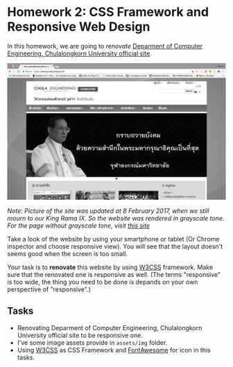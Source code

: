 # Homework 2: CSS Framework and Responsive Web Design

In this homework, we are going to *renovate* [Deparment of Computer Engineering, Chulalongkorn University official site](https://www.cp.eng.chula.ac.th/).

![](./ss.png)

*Note: Picture of the site was updated at 8 February 2017, when we still mourn to our King Rama IX. So the website was rendered in grayscale tone. For the page without grayscale tone, visit [this site](https://web.archive.org/web/20161008191343/https://www.cp.eng.chula.ac.th/)*

Take a look of the website by using your smartphone or tablet (Or Chrome inspector and choose responsive view). You will see that the layout doesn't seems good when the screen is too small.

Your task is to **renovate** this website by using [W3CSS](http://www.w3schools.com/w3css/) framework. Make sure that the renovated one is responsive as well. (The terms "responsive" is too wide, the thing you need to be done is depands on your own perspective of "responsive".)

## Tasks
- Renovating Deparment of Computer Engineering, Chulalongkorn University official site to be responsive one.
- I've some image assets provide in `assets/img` folder.
- Using [W3CSS](http://www.w3schools.com/w3css/) as CSS Framework and [FontAwesome](http://fontawesome.io/) for icon in this tasks.
